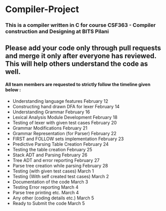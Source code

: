 # Compiler-Project
### This is a compiler written in C for course CSF363 - Compiler construction and Designing at BITS Pilani
## Please add your code only through pull requests and merge it only after everyone has reviewed. This will help others understand the code as well.  
#### All team members are requested to strictly follow the timeline given below : 

  - Understanding language features              February 12
  - Constructing hand drawn DFA for lexer      February 14
  - Understanding Grammar                            February 16
  - Lexical Analysis Module Development       February 18
  - Testing of lexer with given test cases         February 20
  - Grammar Modifications                              February 21
  - Grammar Representation (for Parser)        February 22
  - FIRST and FOLLOW sets implementation  February 23
  - Predictive Parsing Table Creation               February 24
  - Testing the table creation                            February 25
  - Stack ADT and Parsing                               February 26
  - Tree ADT and error reporting                      February 27
  - Parse tree creation while parsing                February 28
  - Testing (with given test cases)                    March 1
  - Testing (With self created test cases)         March 2
  - Documentation of the code                         March 3
  - Testing Error reporting                                March 4
  - Parse tree printing etc.                               March 4
  - Any other (coding details etc.)                    March 5
  - Ready to Submit the code                          March 5

